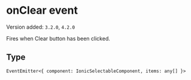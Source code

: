 # onClear event

Version added: `3.2.0`, `4.2.0`

Fires when Clear button has been clicked.

## Type

`EventEmitter<{ component: IonicSelectableComponent, items: any[] }>`
